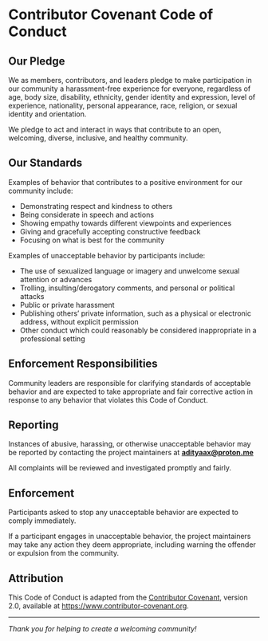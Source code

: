 # Contributor Covenant Code of Conduct

## Our Pledge

We as members, contributors, and leaders pledge to make participation in our community a harassment-free experience for everyone, regardless of age, body size, disability, ethnicity, gender identity and expression, level of experience, nationality, personal appearance, race, religion, or sexual identity and orientation.

We pledge to act and interact in ways that contribute to an open, welcoming, diverse, inclusive, and healthy community.

## Our Standards

Examples of behavior that contributes to a positive environment for our community include:

- Demonstrating respect and kindness to others  
- Being considerate in speech and actions  
- Showing empathy towards different viewpoints and experiences  
- Giving and gracefully accepting constructive feedback  
- Focusing on what is best for the community

Examples of unacceptable behavior by participants include:

- The use of sexualized language or imagery and unwelcome sexual attention or advances  
- Trolling, insulting/derogatory comments, and personal or political attacks  
- Public or private harassment  
- Publishing others’ private information, such as a physical or electronic address, without explicit permission  
- Other conduct which could reasonably be considered inappropriate in a professional setting

## Enforcement Responsibilities

Community leaders are responsible for clarifying standards of acceptable behavior and are expected to take appropriate and fair corrective action in response to any behavior that violates this Code of Conduct.

## Reporting

Instances of abusive, harassing, or otherwise unacceptable behavior may be reported by contacting the project maintainers at **adityaax@proton.me**

All complaints will be reviewed and investigated promptly and fairly.

## Enforcement

Participants asked to stop any unacceptable behavior are expected to comply immediately.

If a participant engages in unacceptable behavior, the project maintainers may take any action they deem appropriate, including warning the offender or expulsion from the community.

## Attribution

This Code of Conduct is adapted from the [Contributor Covenant](https://www.contributor-covenant.org/version/2/0/code_of_conduct/), version 2.0, available at https://www.contributor-covenant.org.

---

*Thank you for helping to create a welcoming community!*
